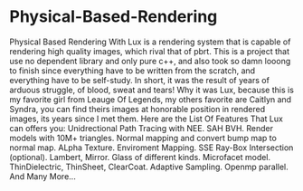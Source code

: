# Physical-Based-Rendering
Physical Based Rendering With Lux is a rendering system that is capable of rendering high quality images, which rival that of pbrt. This is a project that use no dependent library and only pure c++, and also took so damn looong to finish since everything have to be written from the scratch, and everything have to be self-study. In short, it was the result of years of arduous struggle, of blood, sweat and tears!  Why it was Lux, because this is my favorite girl from Leauge Of Legends, my others favorite are Caitlyn and Syndra, you can find theirs images at honorable position in rendered images, its years since I met them.  Here are the List Of Features That Lux can offers you:  Unidrectional Path Tracing with NEE. SAH BVH. Render models with 10M+ triangles. Normal mapping and convert bump map to normal map. ALpha Texture. Enviroment Mapping. SSE Ray-Box Intersection (optional). Lambert, Mirror. Glass of different kinds. Microfacet model. ThinDielectric, ThinSheet, ClearCoat. Adaptive Sampling. Openmp parallel. And Many More...
